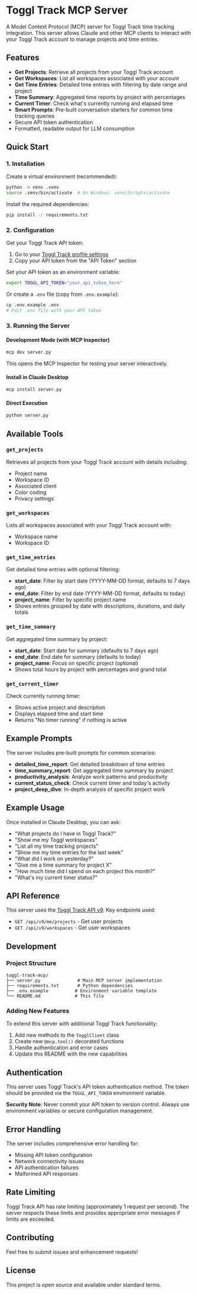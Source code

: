 # Toggl Track MCP Server

A Model Context Protocol (MCP) server for Toggl Track time tracking integration. This server allows Claude and other MCP clients to interact with your Toggl Track account to manage projects and time entries.

## Features

- **Get Projects**: Retrieve all projects from your Toggl Track account
- **Get Workspaces**: List all workspaces associated with your account
- **Get Time Entries**: Detailed time entries with filtering by date range and project
- **Time Summary**: Aggregated time reports by project with percentages
- **Current Timer**: Check what's currently running and elapsed time
- **Smart Prompts**: Pre-built conversation starters for common time tracking queries
- Secure API token authentication
- Formatted, readable output for LLM consumption

## Quick Start

### 1. Installation

Create a virtual environment (recommended):

```bash
python -m venv .venv
source .venv/bin/activate  # On Windows: venv\Scripts\activate
```

Install the required dependencies:

```bash
pip install -r requirements.txt
```

### 2. Configuration

Get your Toggl Track API token:

1. Go to your [Toggl Track profile settings](https://track.toggl.com/profile)
2. Copy your API token from the "API Token" section

Set your API token as an environment variable:

```bash
export TOGGL_API_TOKEN="your_api_token_here"
```

Or create a `.env` file (copy from `.env.example`):

```bash
cp .env.example .env
# Edit .env file with your API token
```

### 3. Running the Server

#### Development Mode (with MCP Inspector)

```bash
mcp dev server.py
```

This opens the MCP Inspector for testing your server interactively.

#### Install in Claude Desktop

```bash
mcp install server.py
```

#### Direct Execution

```bash
python server.py
```

## Available Tools

### `get_projects`

Retrieves all projects from your Toggl Track account with details including:

- Project name
- Workspace ID
- Associated client
- Color coding
- Privacy settings

### `get_workspaces`

Lists all workspaces associated with your Toggl Track account with:

- Workspace name
- Workspace ID

### `get_time_entries`

Get detailed time entries with optional filtering:

- **start_date**: Filter by start date (YYYY-MM-DD format, defaults to 7 days ago)
- **end_date**: Filter by end date (YYYY-MM-DD format, defaults to today)
- **project_name**: Filter by specific project name
- Shows entries grouped by date with descriptions, durations, and daily totals

### `get_time_summary`

Get aggregated time summary by project:

- **start_date**: Start date for summary (defaults to 7 days ago)
- **end_date**: End date for summary (defaults to today)
- **project_name**: Focus on specific project (optional)
- Shows total hours by project with percentages and grand total

### `get_current_timer`

Check currently running timer:

- Shows active project and description
- Displays elapsed time and start time
- Returns "No timer running" if nothing is active

## Example Prompts

The server includes pre-built prompts for common scenarios:

- **detailed_time_report**: Get detailed breakdown of time entries
- **time_summary_report**: Get aggregated time summary by project
- **productivity_analysis**: Analyze work patterns and productivity
- **current_status_check**: Check current timer and today's activity
- **project_deep_dive**: In-depth analysis of specific project work

## Example Usage

Once installed in Claude Desktop, you can ask:

- "What projects do I have in Toggl Track?"
- "Show me my Toggl workspaces"
- "List all my time tracking projects"
- "Show me my time entries for the last week"
- "What did I work on yesterday?"
- "Give me a time summary for project X"
- "How much time did I spend on each project this month?"
- "What's my current timer status?"

## API Reference

This server uses the [Toggl Track API v9](https://developers.track.toggl.com/docs/). Key endpoints used:

- `GET /api/v9/me/projects` - Get user projects
- `GET /api/v9/workspaces` - Get user workspaces

## Development

### Project Structure

```
toggl-track-mcp/
├── server.py              # Main MCP server implementation
├── requirements.txt       # Python dependencies
├── .env.example          # Environment variable template
└── README.md             # This file
```

### Adding New Features

To extend this server with additional Toggl Track functionality:

1. Add new methods to the `TogglClient` class
2. Create new `@mcp.tool()` decorated functions
3. Handle authentication and error cases
4. Update this README with the new capabilities

## Authentication

This server uses Toggl Track's API token authentication method. The token should be provided via the `TOGGL_API_TOKEN` environment variable.

**Security Note**: Never commit your API token to version control. Always use environment variables or secure configuration management.

## Error Handling

The server includes comprehensive error handling for:

- Missing API token configuration
- Network connectivity issues
- API authentication failures
- Malformed API responses

## Rate Limiting

Toggl Track API has rate limiting (approximately 1 request per second). The server respects these limits and provides appropriate error messages if limits are exceeded.

## Contributing

Feel free to submit issues and enhancement requests!

## License

This project is open source and available under standard terms.
